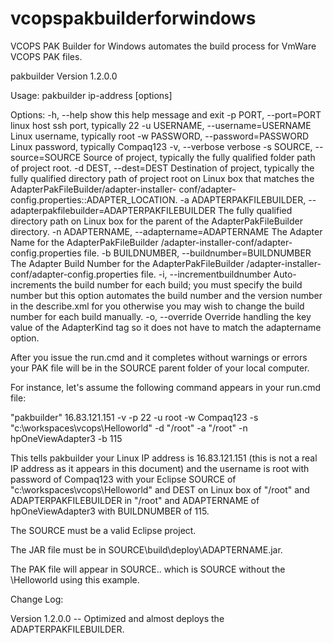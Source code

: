 vcopspakbuilderforwindows
=========================

VCOPS PAK Builder for Windows automates the build process for VmWare VCOPS PAK files.

pakbuilder Version 1.2.0.0

Usage: pakbuilder ip-address [options]

Options:
  -h, --help            show this help message and exit
  -p PORT, --port=PORT  linux host ssh port, typically 22
  -u USERNAME, --username=USERNAME
                        Linux username, typically root
  -w PASSWORD, --password=PASSWORD
                        Linux password, typically Compaq123
  -v, --verbose         verbose
  -s SOURCE, --source=SOURCE
                        Source of project, typically the fully qualified
                        folder path of project root.
  -d DEST, --dest=DEST  Destination of project, typically the fully qualified
                        directory path of project root on Linux box that
                        matches the AdapterPakFileBuilder/adapter-installer-
                        conf/adapter-config.properties::ADAPTER_LOCATION.
  -a ADAPTERPAKFILEBUILDER, --adapterpakfilebuilder=ADAPTERPAKFILEBUILDER
                        The fully qualified directory path on Linux box for
                        the parent of the AdapterPakFileBuilder directory.
  -n ADAPTERNAME, --adaptername=ADAPTERNAME
                        The Adapter Name for the AdapterPakFileBuilder
                        /adapter-installer-conf/adapter-config.properties
                        file.
  -b BUILDNUMBER, --buildnumber=BUILDNUMBER
                        The Adapter Build Number for the AdapterPakFileBuilder
                        /adapter-installer-conf/adapter-config.properties
                        file.
  -i, --incrementbuildnumber
                        Auto-increments the build number for each build; you
                        must specify the build number but this option
                        automates the build number and the version number in
                        the describe.xml for you otherwise you may wish to
                        change the build number for each build manually.
  -o, --override        Override handling the key value of the AdapterKind tag
                        so it does not have to match the adaptername option.

After you issue the run.cmd and it completes without warnings or errors your PAK file will be in the SOURCE parent folder of your local computer.

For instance, let's assume the following command appears in your run.cmd file:

"pakbuilder" 16.83.121.151 -v -p 22 -u root -w Compaq123 -s "c:\workspaces\vcops\Helloworld" -d "/root" -a "/root" -n hpOneViewAdapter3 -b 115

This tells pakbuilder your Linux IP address is 16.83.121.151 (this is not a real IP address as it appears in this document) and the username is root
with password of Compaq123 with your Eclipse SOURCE of "c:\workspaces\vcops\Helloworld" and DEST on Linux box of "/root" and ADAPTERPAKFILEBUILDER
in "/root" and ADAPTERNAME of hpOneViewAdapter3 with BUILDNUMBER of 115.

The SOURCE must be a valid Eclipse project.

The JAR file must be in SOURCE\build\deploy\ADAPTERNAME.jar.

The PAK file will appear in SOURCE\.. which is SOURCE without the \Helloworld using this example.

Change Log:

Version 1.2.0.0 -- Optimized and almost deploys the ADAPTERPAKFILEBUILDER.
